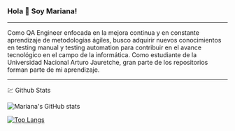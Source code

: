 ### Hola 👋 Soy Mariana!

---

Como QA Engineer enfocada en la mejora continua y en constante aprendizaje de metodologías ágiles, busco adquirir nuevos conocimientos en testing manual y testing automation para contribuir en el avance tecnológico en el campo de la informática.
Como estudiante de la Universidad Nacional Arturo Jauretche, gran parte de los repositorios forman parte de mi aprendizaje.


---
💹 Github Stats

![Mariana's GitHub stats](https://github-readme-stats.vercel.app/api?username=Maarlopez&show_icons=true&theme=radical)

[![Top Langs](https://github-readme-stats.vercel.app/api/top-langs/?username=mohamadlawand087&theme=midnight-purple)](https://github.com/anuraghazra/github-readme-stats)
